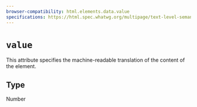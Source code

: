 ```yaml
---
browser-compatibility: html.elements.data.value
specifications: https://html.spec.whatwg.org/multipage/text-level-semantics.html#attr-data-value
---
```


# `value`

This attribute specifies the machine-readable translation of the content of the element.

## Type

Number
